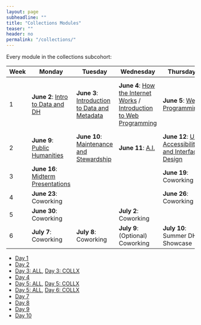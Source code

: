 ```yaml
---
layout: page
subheadline: ""
title: "Collections Modules"
teaser: ""
header: no
permalink: "/collections/"
---
```

Every module in the collections subcohort:

| Week | Monday   | Tuesday | Wednesday | Thursday | Friday  |
|-------|----------|--------|------------|---------|-------------|
| 1 | **June 2**: [Intro to Data and DH](https://kam535.github.io/summer-dh-2025/modules/day1) | **June 3**: [Introduction to Data and Metadata](https://kam535.github.io/summer-dh-2025/collections/day2/) | **June 4**: [How the Internet Works](https://kam535.github.io/summer-dh-2025/modules/day3) / [Introduction to Web Programming](https://kam535.github.io/summer-dh-2025/collections/day3) | **June 5**: [Web Programming](https://kam535.github.io/summer-dh-2025/collections/day4) | **June 6**: [Copyright, Fair Use, and Scholarly Communications](https://kam535.github.io/summer-dh-2025/modules/day5) / [File Management](https://kam535.github.io/summer-dh-2025/collections/day5)                                   |
| 2 | **June 9**: [Public Humanities](https://kam535.github.io/summer-dh-2025/collections/day6) | **June 10**: [Maintenance and Stewardship](https://kam535.github.io/summer-dh-2025/collections/day7) | **June 11**: [A.I.](https://kam535.github.io/summer-dh-2025/modules/day8) | **June 12**: [UX, Accessibility, and Interface Design](https://kam535.github.io/summer-dh-2025/collections/day9/) | **June 13**: [1:1 Meetings](https://kam535.github.io/summer-dh-2025/modules/day10)                                            |
| 3 | **June 16**: [Midterm Presentations](https://kam535.github.io/summer-dh-2025/modules/day10)|  | | **June 19**: Coworking | **June 20**: Coworking                                           |
| 4 | **June 23**: Coworking |  |  | **June 26**: Coworking |                                         |
| 5 | **June 30**: Coworking |  | **July 2**: Coworking | |                                         |
| 6 | **July 7**: Coworking | **July 8**: Coworking | **July 9**: (Optional) Coworking | **July 10**: Summer DH Showcase |                                            |


- [Day 1](https://kam535.github.io/summer-dh-2025/modules/day1)
- [Day 2](https://kam535.github.io/summer-dh-2025/collections/day2)
- [Day 3: ALL](https://kam535.github.io/summer-dh-2025/modules/day3), [Day 3: COLLX](https://kam535.github.io/summer-dh-2025/collections/day3)
- [Day 4](https://kam535.github.io/summer-dh-2025/collections/day4)
- [Day 5: ALL](https://kam535.github.io/summer-dh-2025/modules/day5), [Day 5: COLLX](https://kam535.github.io/summer-dh-2025/collections/day5)
- [Day 5: ALL](https://kam535.github.io/summer-dh-2025/modules/day6), [Day 6: COLLX](https://kam535.github.io/summer-dh-2025/collections/day6)
- [Day 7](https://kam535.github.io/summer-dh-2025/collections/day7)
- [Day 8](https://kam535.github.io/summer-dh-2025/modules/day8)
- [Day 9](https://kam535.github.io/summer-dh-2025/collections/day9)
- [Day 10](https://kam535.github.io/summer-dh-2025/modules/day10)
